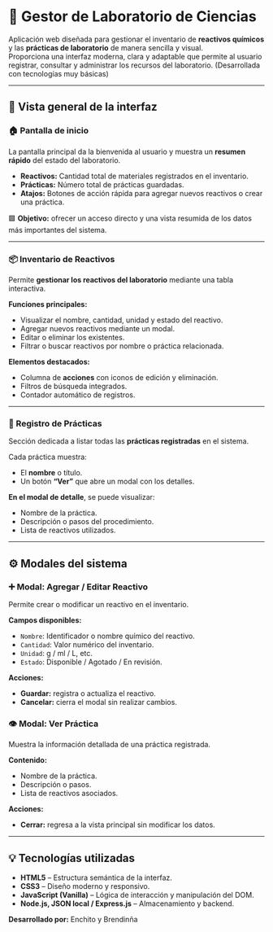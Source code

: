 # 🧪 Gestor de Laboratorio de Ciencias

Aplicación web diseñada para gestionar el inventario de **reactivos químicos** y las **prácticas de laboratorio** de manera sencilla y visual.  
Proporciona una interfaz moderna, clara y adaptable que permite al usuario registrar, consultar y administrar los recursos del laboratorio. (Desarrollada con tecnologías muy básicas)

---

## 📸 Vista general de la interfaz

### 🏠 Pantalla de inicio
La pantalla principal da la bienvenida al usuario y muestra un **resumen rápido** del estado del laboratorio.

- **Reactivos:** Cantidad total de materiales registrados en el inventario.  
- **Prácticas:** Número total de prácticas guardadas.  
- **Atajos:** Botones de acción rápida para agregar nuevos reactivos o crear una práctica.

🟩 **Objetivo:** ofrecer un acceso directo y una vista resumida de los datos más importantes del sistema.

---

### 📦 Inventario de Reactivos
Permite **gestionar los reactivos del laboratorio** mediante una tabla interactiva.

**Funciones principales:**
- Visualizar el nombre, cantidad, unidad y estado del reactivo.  
- Agregar nuevos reactivos mediante un modal.  
- Editar o eliminar los existentes.  
- Filtrar o buscar reactivos por nombre o práctica relacionada.

**Elementos destacados:**
- Columna de **acciones** con iconos de edición y eliminación.  
- Filtros de búsqueda integrados.  
- Contador automático de registros.

---

### 🧬 Registro de Prácticas
Sección dedicada a listar todas las **prácticas registradas** en el sistema.

Cada práctica muestra:
- El **nombre** o título.  
- Un botón **“Ver”** que abre un modal con los detalles.

**En el modal de detalle**, se puede visualizar:
- Nombre de la práctica.  
- Descripción o pasos del procedimiento.  
- Lista de reactivos utilizados.

---

## ⚙️ Modales del sistema

### ➕ Modal: Agregar / Editar Reactivo
Permite crear o modificar un reactivo en el inventario.

**Campos disponibles:**
- `Nombre`: Identificador o nombre químico del reactivo.  
- `Cantidad`: Valor numérico del inventario.  
- `Unidad`: g / ml / L, etc.  
- `Estado`: Disponible / Agotado / En revisión.  

**Acciones:**
- **Guardar:** registra o actualiza el reactivo.
- **Cancelar:** cierra el modal sin realizar cambios.

### 👁️ Modal: Ver Práctica
Muestra la información detallada de una práctica registrada.

**Contenido:**
- Nombre de la práctica.  
- Descripción o pasos.  
- Lista de reactivos asociados.  

**Acciones:**
- **Cerrar:** regresa a la vista principal sin modificar los datos.

---

## 💡 Tecnologías utilizadas
- **HTML5** – Estructura semántica de la interfaz.  
- **CSS3** – Diseño moderno y responsivo.  
- **JavaScript (Vanilla)** – Lógica de interacción y manipulación del DOM. 
- **Node.js, JSON local / Express.js** – Almacenamiento y backend.

**Desarrollado por:**  Enchito y Brendinña
